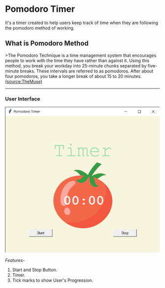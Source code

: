 

<h1>Pomodoro Timer</h1> 

It's a timer created to help users keep track of time 
when they are following the pomodoro method of working. 

<h2>What is Pomodoro Method</h2>
>The Pomodoro Technique is a time management system that encourages people to work with the time they have rather than against it. Using this method, you break your workday into 25-minute chunks separated by five-minute breaks. These intervals are referred to as pomodoros. After about four pomodoros, you take a longer break of about 15 to 20 minutes.
<a href='https://www.themuse.com/advice/take-it-from-someone-who-hates-productivity-hacksthe-pomodoro-technique-actually-works#:~:text=The%20Pomodoro%20Technique%20is%20a,separated%20by%20five%2Dminute%20breaks.&text=After%20about%20four%20pomodoros%2C%20you,about%2015%20to%2020%20minutes.'>(source:TheMuse)</a>


***
<h3>User Interface</h3>
<img src = 'Pomodoro Timer 03-02-2022 20_03_30.png' > 

<em>Features-</em> 
1. Start and Stop Button. 
2. Timer.
3. Tick marks to show User's Progression.
